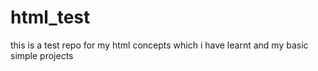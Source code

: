 # html_test
this is a test repo for my html concepts which i have learnt and my basic simple projects

